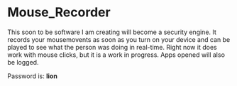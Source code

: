 # Mouse_Recorder
This soon to be software I am creating will become a security engine. It records your mousemovents as soon as you turn on your device and can be played to see what the person was doing in real-time. Right now it does work with mouse clicks, but it is a work in progress. Apps opened will also be logged.



Password is: **lion**
